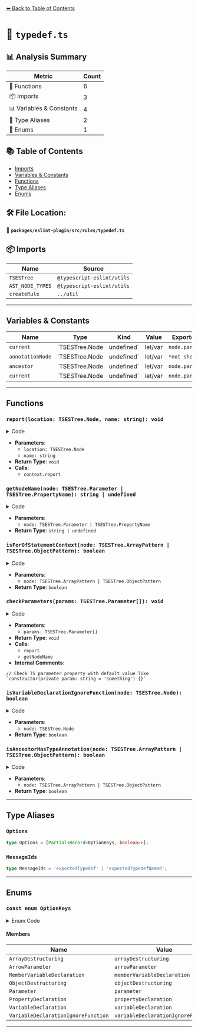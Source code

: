 [⬅️ Back to Table of Contents](../../../../index.md)

# 📄 `typedef.ts`

## 📊 Analysis Summary

| Metric | Count |
|--------|-------|
| 🔧 Functions | 6 |
| 📦 Imports | 3 |
| 📊 Variables & Constants | 4 |
| 📑 Type Aliases | 2 |
| 🎯 Enums | 1 |


## 📚 Table of Contents

- [Imports](#imports)
- [Variables & Constants](#variables-constants)
- [Functions](#functions)
- [Type Aliases](#type-aliases)
- [Enums](#enums)

## 🛠️ File Location:
📂 **`packages/eslint-plugin/src/rules/typedef.ts`**

## 📦 Imports

| Name | Source |
|------|--------|
| `TSESTree` | `@typescript-eslint/utils` |
| `AST_NODE_TYPES` | `@typescript-eslint/utils` |
| `createRule` | `../util` |


---

## Variables & Constants

| Name | Type | Kind | Value | Exported |
|------|------|------|-------|----------|
| `current` | `TSESTree.Node | undefined` | let/var | `node.parent` | ✗ |
| `annotationNode` | `TSESTree.Node | undefined` | let/var | `*not shown*` | ✗ |
| `ancestor` | `TSESTree.Node | undefined` | let/var | `node.parent` | ✗ |
| `current` | `TSESTree.Node | undefined` | let/var | `node.parent` | ✗ |


---

## Functions

### `report(location: TSESTree.Node, name: string): void`

<details><summary>Code</summary>

```ts
function report(location: TSESTree.Node, name?: string): void {
      context.report({
        node: location,
        messageId: name ? 'expectedTypedefNamed' : 'expectedTypedef',
        data: { name },
      });
    }
```
</details>

- **Parameters**:
  - `location: TSESTree.Node`
  - `name: string`
- **Return Type**: `void`
- **Calls**:
  - `context.report`
### `getNodeName(node: TSESTree.Parameter | TSESTree.PropertyName): string | undefined`

<details><summary>Code</summary>

```ts
function getNodeName(
      node: TSESTree.Parameter | TSESTree.PropertyName,
    ): string | undefined {
      return node.type === AST_NODE_TYPES.Identifier ? node.name : undefined;
    }
```
</details>

- **Parameters**:
  - `node: TSESTree.Parameter | TSESTree.PropertyName`
- **Return Type**: `string | undefined`
### `isForOfStatementContext(node: TSESTree.ArrayPattern | TSESTree.ObjectPattern): boolean`

<details><summary>Code</summary>

```ts
function isForOfStatementContext(
      node: TSESTree.ArrayPattern | TSESTree.ObjectPattern,
    ): boolean {
      let current: TSESTree.Node | undefined = node.parent;
      while (current) {
        switch (current.type) {
          case AST_NODE_TYPES.VariableDeclarator:
          case AST_NODE_TYPES.VariableDeclaration:
          case AST_NODE_TYPES.ObjectPattern:
          case AST_NODE_TYPES.ArrayPattern:
          case AST_NODE_TYPES.Property:
            current = current.parent;
            break;

          case AST_NODE_TYPES.ForOfStatement:
            return true;

          default:
            current = undefined;
        }
      }

      return false;
    }
```
</details>

- **Parameters**:
  - `node: TSESTree.ArrayPattern | TSESTree.ObjectPattern`
- **Return Type**: `boolean`
### `checkParameters(params: TSESTree.Parameter[]): void`

<details><summary>Code</summary>

```ts
function checkParameters(params: TSESTree.Parameter[]): void {
      for (const param of params) {
        let annotationNode: TSESTree.Node | undefined;

        switch (param.type) {
          case AST_NODE_TYPES.AssignmentPattern:
            annotationNode = param.left;
            break;
          case AST_NODE_TYPES.TSParameterProperty:
            annotationNode = param.parameter;

            // Check TS parameter property with default value like `constructor(private param: string = 'something') {}`
            if (annotationNode.type === AST_NODE_TYPES.AssignmentPattern) {
              annotationNode = annotationNode.left;
            }

            break;
          default:
            annotationNode = param;
            break;
        }

        if (!annotationNode.typeAnnotation) {
          report(param, getNodeName(param));
        }
      }
    }
```
</details>

- **Parameters**:
  - `params: TSESTree.Parameter[]`
- **Return Type**: `void`
- **Calls**:
  - `report`
  - `getNodeName`
- **Internal Comments**:
```
// Check TS parameter property with default value like `constructor(private param: string = 'something') {}`
```

### `isVariableDeclarationIgnoreFunction(node: TSESTree.Node): boolean`

<details><summary>Code</summary>

```ts
function isVariableDeclarationIgnoreFunction(node: TSESTree.Node): boolean {
      return (
        variableDeclarationIgnoreFunction === true &&
        (node.type === AST_NODE_TYPES.ArrowFunctionExpression ||
          node.type === AST_NODE_TYPES.FunctionExpression)
      );
    }
```
</details>

- **Parameters**:
  - `node: TSESTree.Node`
- **Return Type**: `boolean`
### `isAncestorHasTypeAnnotation(node: TSESTree.ArrayPattern | TSESTree.ObjectPattern): boolean`

<details><summary>Code</summary>

```ts
function isAncestorHasTypeAnnotation(
      node: TSESTree.ArrayPattern | TSESTree.ObjectPattern,
    ): boolean {
      let ancestor: TSESTree.Node | undefined = node.parent;

      while (ancestor) {
        if (
          (ancestor.type === AST_NODE_TYPES.ObjectPattern ||
            ancestor.type === AST_NODE_TYPES.ArrayPattern) &&
          ancestor.typeAnnotation
        ) {
          return true;
        }

        ancestor = ancestor.parent;
      }

      return false;
    }
```
</details>

- **Parameters**:
  - `node: TSESTree.ArrayPattern | TSESTree.ObjectPattern`
- **Return Type**: `boolean`

---

## Type Aliases

### `Options`

```ts
type Options = [Partial<Record<OptionKeys, boolean>>];
```

### `MessageIds`

```ts
type MessageIds = 'expectedTypedef' | 'expectedTypedefNamed';
```


---

## Enums

### `const enum OptionKeys`

<details><summary>Enum Code</summary>

```ts
export const enum OptionKeys {
  ArrayDestructuring = 'arrayDestructuring',
  ArrowParameter = 'arrowParameter',
  MemberVariableDeclaration = 'memberVariableDeclaration',
  ObjectDestructuring = 'objectDestructuring',
  Parameter = 'parameter',
  PropertyDeclaration = 'propertyDeclaration',
  VariableDeclaration = 'variableDeclaration',
  VariableDeclarationIgnoreFunction = 'variableDeclarationIgnoreFunction',
}
```
</details>

#### Members

| Name | Value | Description |
|------|-------|-------------|
| `ArrayDestructuring` | `arrayDestructuring` |  |
| `ArrowParameter` | `arrowParameter` |  |
| `MemberVariableDeclaration` | `memberVariableDeclaration` |  |
| `ObjectDestructuring` | `objectDestructuring` |  |
| `Parameter` | `parameter` |  |
| `PropertyDeclaration` | `propertyDeclaration` |  |
| `VariableDeclaration` | `variableDeclaration` |  |
| `VariableDeclarationIgnoreFunction` | `variableDeclarationIgnoreFunction` |  |


---